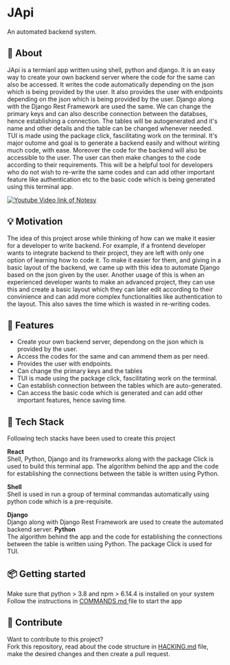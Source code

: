 # JApi 

An automated backend system.

## 📓 About

JApi is a termianl app written using shell, python and django. It is an easy
way to create your own backend server where the code for the same can also be accessed.
It writes the code automatically depending on the json which is being provided by the 
user. It also provides the user with endpoints depending on the json which is being 
provided by the user. Django along with the Django Rest Framework are used the same. 
We can change the primary keys and can also describe connection between the databses, 
hence establishing a connection. The tables will be autogenerated and it's name and other
details and the table can be changed whenever needed. TUI is made using the package click, 
fascilitating work on the terminal. 
It's major outome and goal is to generate a backend easily and without wiriting much 
code, with ease. Moreover the code for the backend will also be accessible to the user. 
The user can then make changes to the code according to their requirements. This will 
be a helpful tool for developers who do not wish to re-write the same codes and can 
add other important feature like authentication etc to the basic code which is being 
generated using this terminal app. 


[![Youtube Video link of Notesy](http://img.youtube.com/vi/ZaSNOHdRDwI/0.jpg)](http://www.youtube.com/watch?v=ZaSNOHdRDwI 'Notesy')

## 💡 Motivation


The idea of this project arose while thinking of how can we make it easier for a 
developer to write backend. For example, if a frontend developer wants to integrate 
backend to their project, they are left with only one option of learning how to 
code it. To make it easier for them, and giving in a basic layout of the 
backend, we came up with this idea to automate Django based on the json given by 
the user. Another usage of this is when an experienced developer wants to make an 
advanced project, they can use this and create a basic layout which they can later 
edit according to their convinience and can add more complex functionalities like 
authentication to the layout. This also saves the time which is wasted in 
re-writing codes. 


## 🚀 Features

<ul>
    <li> Create your own backend server, dependong on the json which is provided by the user. </li>
    <li> Access the codes for the same and can ammend them as per need.  </li>
    <li> Provides the user with endpoints. </li>
    <li> Can change the primary keys and the tables </li>
    <li> TUI is made using the package click, fascilitating work on the terminal. </li>
    <li> Can establish connection between the tables which are auto-generated. </li>
    <li> Can access the basic code which is generated and can add other important features, hence saving time. </li>
</ul>

## 🤖 Tech Stack

Following tech stacks have been used to create this project <br>

<b>React</b><br> Shell, Python, Django and its frameworks along with 
the package Click is used to build this terminal app. 
The algorithm behind the app and the code for establishing the connections 
between the table is written using Python. 


<b>Shell </b><br> Shell is used in run a group of terminal commandas 
automatically using python code which is a pre-requisite. 

<b>Django </b><br> Django along with Django Rest Framework are used to create 
the automated backend server. 
<b>Python </b><br> The algorithm behind the app and the code for establishing 
the connections between the table is written using Python. The package Click is used for TUI. 
## 📦 Getting started

Make sure that python > 3.8 and npm > 6.14.4 is installed on your system <br>
Follow the instructions in
<a href="https://github.com/pSN0W/notes-generator/blob/main/COMMANDS.md">
COMMANDS.md </a> file to start the app

## 🔨 Contribute

Want to contribute to this project? <br> Fork this repository, read about the
code structure in
<a href="https://github.com/pSN0W/notes-generator/blob/main/HACKING.md">HACKING.md</a>
file, make the desired changes and then create a pull request.

